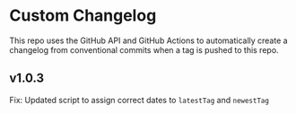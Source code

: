 # Custom Changelog

This repo uses the GitHub API and GitHub Actions to automatically create a changelog from conventional commits when a tag is pushed to this repo.

## v1.0.3

Fix: Updated script to assign correct dates to `latestTag` and `newestTag`
